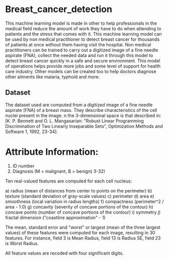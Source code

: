 # Breast_cancer_detection

This machine learning model is made in other to help professionals in the medical field reduce the amount of work they have to do when attending to patients and the stress that comes with it. 
This machine learning model can be used by non medical practitioner to detect breast cancer for thousands of patients at once without them having visit the hospital. Non medical practitioners can be trained to carry out a digitized image of a fine needle aspirate (FNA), collect the needed data and run it through this model to detect breast cancer quickly  in a safe and secure environment.
This model of operations helps provide more jobs and some level of support for health care industry.
Other models can be created too to help doctors diagnose other aliments like malaria, typhoid and more.

## Dataset
The dataset used are computed from a digitized image of a fine needle aspirate (FNA) of a breast mass. They describe characteristics of the cell nuclei present in the image.
n the 3-dimensional space is that described in: [K. P. Bennett and O. L. Mangasarian: "Robust Linear Programming Discrimination of Two Linearly Inseparable Sets", Optimization Methods and Software 1, 1992, 23-34].

# Attribute Information:
1) ID number
2) Diagnosis (M = malignant, B = benign)
3-32)

Ten real-valued features are computed for each cell nucleus:

a) radius (mean of distances from center to points on the perimeter)
b) texture (standard deviation of gray-scale values)
c) perimeter
d) area
e) smoothness (local variation in radius lengths)
f) compactness (perimeter^2 / area - 1.0)
g) concavity (severity of concave portions of the contour)
h) concave points (number of concave portions of the contour)
i) symmetry
j) fractal dimension ("coastline approximation" - 1)

The mean, standard error and "worst" or largest (mean of the three
largest values) of these features were computed for each image,
resulting in 30 features. For instance, field 3 is Mean Radius, field
13 is Radius SE, field 23 is Worst Radius.

All feature values are recoded with four significant digits.
